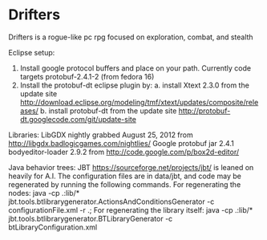 Drifters
========

Drifters is a rogue-like pc rpg focused on exploration, combat, and stealth

Eclipse setup: 
1. Install google protocol buffers and place on your path. Currently code targets protobuf-2.4.1-2 (from fedora 16)
2. Install the protobuf-dt eclipse plugin by:
   a. install Xtext 2.3.0 from the update site http://download.eclipse.org/modeling/tmf/xtext/updates/composite/releases/
   b. install protobuf-dt from the update site http://protobuf-dt.googlecode.com/git/update-site
   
Libraries:
LibGDX nightly grabbed August 25, 2012 from http://libgdx.badlogicgames.com/nightlies/
Google protobuf jar 2.4.1
bodyeditor-loader 2.9.2 from http://code.google.com/p/box2d-editor/

Java behavior trees:
JBT https://sourceforge.net/projects/jbt/ is leaned on heavily for A.I. The configuration
files are in data/jbt, and code may be regenerated by running the following commands.
For regenerating the nodes:
java -cp .:lib/* jbt.tools.btlibrarygenerator.ActionsAndConditionsGenerator -c configurationFile.xml -r .;
For regenerating the library itself:
java -cp .:lib/* jbt.tools.btlibrarygenerator.BTLibraryGenerator -c btLibraryConfiguration.xml